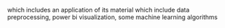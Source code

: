 which includes an application of its material which include data preprocessing, power bi visualization, some machine learning algorithms
